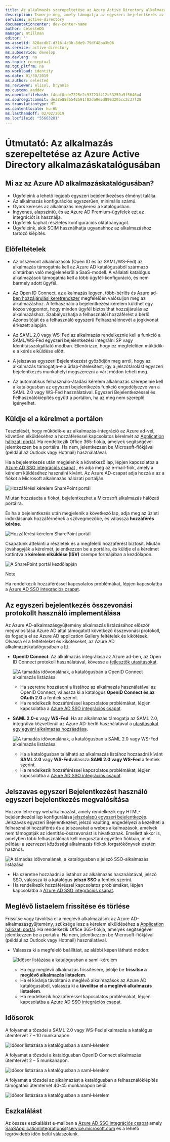 ```yaml
---
title: Az alkalmazás szerepeltetése az Azure Active Directory alkalmazáskatalógusában |} A Microsoft Docs
description: Ismerje meg, amely támogatja az egyszeri bejelentkezés az Azure Active Directory alkalmazásgyűjtemény alkalmazás listázása
services: active-directory
documentationcenter: dev-center-name
author: CelesteDG
manager: mtillman
editor: ''
ms.assetid: 820acdb7-d316-4c3b-8de9-79df48ba3b06
ms.service: active-directory
ms.subservice: develop
ms.devlang: na
ms.topic: conceptual
ms.tgt_pltfrm: na
ms.workload: identity
ms.date: 01/30/2019
ms.author: celested
ms.reviewer: elisol, bryanla
ms.custom: aaddev
ms.openlocfilehash: f4caf0cde7225e2c93723f412c53259a5f5646a4
ms.sourcegitcommit: de32e8825542b91f02da9e5d899d29bcc2c37f28
ms.translationtype: MT
ms.contentlocale: hu-HU
ms.lasthandoff: 02/02/2019
ms.locfileid: "55663281"
---
```

# <a name="how-to-list-your-application-in-the-azure-active-directory-application-gallery"></a>Útmutató: Az alkalmazás szerepeltetése az Azure Active Directory alkalmazáskatalógusában

## <a name="what-is-the-azure-ad-application-gallery"></a>Mi az az Azure AD alkalmazáskatalógusában?

- Ügyfeleink a lehető legjobb egyszeri bejelentkezéses élményt találja.
- Az alkalmazás konfigurációs egyszerűen, minimális számú.
- Gyors keresés az alkalmazás megkeresi a katalógusban.
- Ingyenes, alapszintű, és az Azure AD Premium-ügyfelek ezt az integrációt is használja.
- Ügyfelek kaphat részletes konfigurációs oktatóanyagot.
- Ügyfeleink, akik SCIM használhatja ugyanahhoz az alkalmazáshoz tartozó kiépítés.

## <a name="prerequisites"></a>Előfeltételek

- Az összevont alkalmazások (Open ID és az SAML/WS-Fed) az alkalmazás támogatnia kell az Azure AD katalógusából származó címtárban való megjelenésről a SaaS-modell. A vállalati katalógus alkalmazások támogatnia kell a több ügyfél-konfiguráció, és nem bármely adott ügyfél.

- Az Open ID Connect, az alkalmazás legyen, több-bérlős és [Azure ad-ben hozzájárulási keretrendszer](consent-framework.md) megfelelően valósuljon meg az alkalmazáshoz. A felhasználó a bejelentkezési kérelem küldhet egy közös végpontot, hogy minden ügyfél biztosíthat hozzájárulás az alkalmazáshoz. Szabályozhatja a felhasználói hozzáférést a bérlő Azonosítóját és a felhasználó egyszerű Felhasználónevét a jogkivonat érkezett alapján.

- Az SAML 2.0 vagy WS-Fed az alkalmazás rendelkeznie kell a funkció a SAML/WS-Fed egyszeri bejelentkezési integrálni SP vagy Identitásszolgáltató módban. Ellenőrizze, hogy ez megfelelően működik-e a kérés elküldése előtt.

- A jelszavas egyszeri Bejelentkezést győződjön meg arról, hogy az alkalmazás támogatja-e a űrlap-hitelesítést, így a jelszótárolást egyszeri bejelentkezés munkahelyi megszerezni a várt módon teheti meg.

- Az automatikus felhasználó-átadási kérelem alkalmazás szerepelnie kell a katalógusban az egyszeri bejelentkezés funkció engedélyezve van a SAML 2.0 vagy WS-Fed használatával. Egyszeri Bejelentkezéssel és Felhasználókiépítés együtt a portálon, ha az még nem szereplő igényelhet.

## <a name="submit-the-request-in-the-portal"></a>Küldje el a kérelmet a portálon

Tesztelését, hogy működik-e az alkalmazás-integráció az Azure ad-vel, követően elküldéséhez a hozzáféréssel kapcsolatos kérelmét az [Application hálózati portál](https://microsoft.sharepoint.com/teams/apponboarding/Apps). Ha rendelkezik Office 365-fiókja, amelyek segítségével jelentkezzen be a portálra. Ha nem, jelentkezzen be Microsoft-fiókjával (például az Outlook vagy Hotmail) használatával.

Ha a bejelentkezés után megjelenik a következő lap, lépjen kapcsolatba a [Azure AD SSO integrációs csapat](<mailto:SaaSApplicationIntegrations@service.microsoft.com>) , és adja meg az e-mail-fiók, amely a kérelem küldéséhez használni kívánt. Az Azure AD-csapat adja hozzá a az a fiókot a Microsoft alkalmazás hálózati portálján.

![Hozzáférési kérelem SharePoint portál](./media/howto-app-gallery-listing/errorimage.png)

Miután hozzáadta a fiókot, bejelentkezhet a Microsoft alkalmazás hálózati portálra.

És ha a bejelentkezés után megjelenik a következő lap, adja meg az üzleti indoklásának hozzáférnének a szövegmezőbe, és válassza **hozzáférés kérése**.

  ![Hozzáférési kérelem SharePoint portál](./media/howto-app-gallery-listing/accessrequest.png)

Csapatunk áttekinti a részletek és a megfelelő hozzáférést biztosít. Miután jóváhagyják a kérelmét, jelentkezzen be a portálra, és küldje el a kérelmet kattintva a **kérelem elküldése (ISV)** csempe formájában a kezdőlapon.

![A SharePoint portál kezdőlapján](./media/howto-app-gallery-listing/homepage.png)

> [!NOTE]
> Ha rendelkezik hozzáféréssel kapcsolatos problémákat, lépjen kapcsolatba a [Azure AD SSO integrációs csapat](<mailto:SaaSApplicationIntegrations@service.microsoft.com>).

## <a name="implementing-sso-using-federation-protocol"></a>Az egyszeri bejelentkezés összevonási protokollt használó implementálása

Az Azure AD-alkalmazásgyűjtemény alkalmazás listázásához először megvalósítása Azure AD által támogatott következő összevonási protokoll, és fogadja el az Azure AD application Gallery feltételek és kikötések. Olvassa el a feltételeket és kikötéseket, az Azure AD alkalmazáskatalógusában a [Itt](https://azure.microsoft.com/support/legal/active-directory-app-gallery-terms/).

- **OpenID Connect**: Az alkalmazás integrálása az Azure ad-ben, az Open ID Connect protokoll használatával, kövesse a [fejlesztők utasításokat](authentication-scenarios.md).

    ![A támadás idővonalának, a katalógusban a OpenID Connect alkalmazás listázása](./media/howto-app-gallery-listing/openid.png)

    * Ha szeretne hozzáadni a listához az alkalmazás használatával az OpenID Connect, válassza ki a katalógus **OpenID Connect és az OAuth 2.0** a fentiek szerint.
    * Ha rendelkezik hozzáféréssel kapcsolatos problémákat, lépjen kapcsolatba a [Azure AD SSO integrációs csapat](<mailto:SaaSApplicationIntegrations@service.microsoft.com>). 

*   **SAML 2.0-s** vagy **WS-Fed**: Ha az alkalmazás támogatja az SAML 2.0, integrálva közvetlenül az Azure AD-bérlő használatával a [utasításokat egy egyéni alkalmazás hozzáadása](../active-directory-saas-custom-apps.md).

    ![A támadás idővonalának, a katalógusban a SAML 2.0 vagy WS-Fed alkalmazás listázása](./media/howto-app-gallery-listing/saml.png)

    * Ha a katalógusban található az alkalmazás listához hozzáadni kívánt **SAML 2.0** vagy **WS-Fed**válassza **SAMl 2.0 vagy WS-Fed** a fentiek szerint.
    * Ha rendelkezik hozzáféréssel kapcsolatos problémákat, lépjen kapcsolatba a [Azure AD SSO integrációs csapat](<mailto:SaaSApplicationIntegrations@service.microsoft.com>).

## <a name="implementing-sso-using-password-sso"></a>Jelszavas egyszeri Bejelentkezést használó egyszeri bejelentkezés megvalósítása

Hozzon létre egy webalkalmazást, amely rendelkezik egy HTML-bejelentkezési lap konfigurálása [jelszóalapú egyszeri bejelentkezés](../manage-apps/what-is-single-sign-on.md). Jelszavas egyszeri Bejelentkezést, jelszó vaulting, engedélyezi a kezelheti a felhasználói hozzáférés és a jelszavakat a webes alkalmazások, amelyek nem támogatják az identitás-összevonást is hivatkoznak. Emellett akkor is, amelyben több felhasználónak kell megosztani egyetlen fiókban, mint például a szervezet közösségi alkalmazás fiókok forgatókönyvek esetén hasznos.

![A támadás idővonalának, a katalógusban a jelszó SSO-alkalmazás listázása](./media/howto-app-gallery-listing/passwordsso.png)

* Ha szeretne hozzáadni a listához az alkalmazás használatával, jelszó SSO, válassza ki a katalógus **jelszó SSO** a fentiek szerint.
* Ha rendelkezik hozzáféréssel kapcsolatos problémákat, lépjen kapcsolatba a [Azure AD SSO integrációs csapat](<mailto:SaaSApplicationIntegrations@service.microsoft.com>).

## <a name="updateremove-existing-listing"></a>Meglévő listaelem frissítése és törlése

Frissítse vagy távolítsa el a meglévő alkalmazások az Azure AD-alkalmazásgyűjtemény, szüksége lesz a kérelem elküldéséhez a [Application hálózati portál](https://microsoft.sharepoint.com/teams/apponboarding/Apps). Ha rendelkezik Office 365-fiókja, amelyek segítségével jelentkezzen be a portálra. Ha nem, jelentkezzen be Microsoft-fiókjával (például az Outlook vagy Hotmail) használatával.

- Válassza ki a megfelelő beállítást, az alábbi képen látható módon:

    ![Idősor listázása a katalógusban a saml-kérelem](./media/howto-app-gallery-listing/updateorremove.png)

    * Ha egy meglévő alkalmazás frissítésére, jelölje be **frissítse a meglévő alkalmazás listaelem**.
    * Ha el kívánja távolítani a meglévő alkalmazások az Azure AD katalógusából, válassza ki a **távolítsa el a meglévő alkalmazás listaelem**.
    * Ha rendelkezik hozzáféréssel kapcsolatos problémákat, lépjen kapcsolatba a [Azure AD SSO integrációs csapat](<mailto:SaaSApplicationIntegrations@service.microsoft.com>). 

## <a name="timelines"></a>Idősorok

A folyamat a tőzsdei a SAML 2.0 vagy WS-Fed alkalmazás a katalógus ütemtervét 7 – 10 munkanapon.

   ![Idősor listázása a katalógusban a saml-kérelem](./media/howto-app-gallery-listing/timeline.png)

A folyamat a tőzsdei a katalógusban OpenID Connect alkalmazás ütemtervét 2 – 5 munkanapon.

   ![Idősor listázása a katalógusban a saml-kérelem](./media/howto-app-gallery-listing/timeline2.png)

A folyamat a tőzsdei az alkalmazást a katalógusban a felhasználókiépítés támogatási ütemtervét 40-45 munkanapon belül.

   ![Idősor listázása a katalógusban a saml-kérelem](./media/howto-app-gallery-listing/provisioningtimeline.png)

## <a name="escalations"></a>Eszkalálást

Az összes eszkalálást e-mailben a [Azure AD SSO integrációs csapat](mailto:SaaSApplicationIntegrations@service.microsoft.com) amely SaaSApplicationIntegrations@service.microsoft.com és a lehető legrövidebb időn belül válaszolunk.
